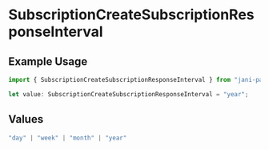 # SubscriptionCreateSubscriptionResponseInterval

## Example Usage

```typescript
import { SubscriptionCreateSubscriptionResponseInterval } from "jani-payments/models/operations";

let value: SubscriptionCreateSubscriptionResponseInterval = "year";
```

## Values

```typescript
"day" | "week" | "month" | "year"
```